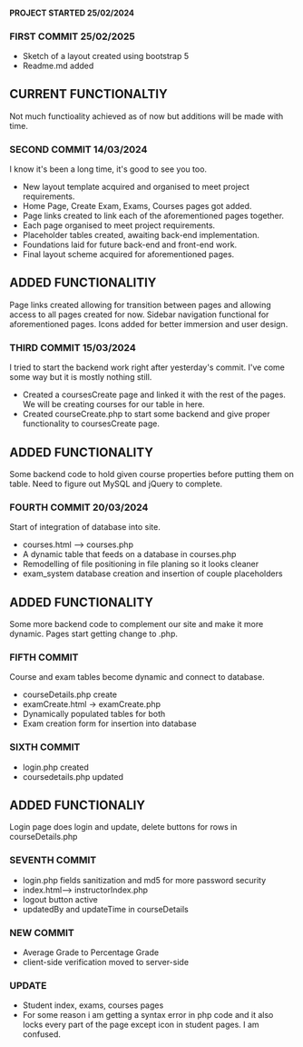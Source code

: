 #### PROJECT STARTED 25/02/2024
### FIRST COMMIT 25/02/2025
* Sketch of a layout created using bootstrap 5
* Readme.md added

## CURRENT FUNCTIONALTIY
Not much functioality achieved as of now but additions will be made with time.

### SECOND COMMIT 14/03/2024

I know it's been a long time, it's good to see you too.

* New layout template acquired and organised to meet project requirements.
* Home Page, Create Exam, Exams, Courses pages got added.
* Page links created to link each of the aforementioned pages together.
* Each page organised to meet project requirements.
* Placeholder tables created, awaiting back-end implementation.
* Foundations laid for future back-end and front-end work.
* Final layout scheme acquired for aforementioned pages.

## ADDED FUNCTIONALITIY

Page links created allowing for transition between pages and allowing access to all pages created for now. Sidebar navigation functional for aforementioned pages. Icons added for better immersion and user design.

### THIRD COMMIT 15/03/2024

I tried to start the backend work right after yesterday's commit. I've come some way but it is mostly nothing still.

* Created a coursesCreate page and linked it with the rest of the pages. We will be creating courses for our table in here.
* Created courseCreate.php to start some backend and give proper functionality to coursesCreate page.

## ADDED FUNCTIONALITY 

Some backend code to hold given course properties before putting them on table. Need to figure out MySQL and jQuery to complete. 

### FOURTH COMMIT 20/03/2024

Start of integration of database into site.

* courses.html --> courses.php 
* A dynamic table that feeds on a database in courses.php
* Remodelling of file positioning in file planing so it looks cleaner
* exam_system database creation and insertion of couple placeholders

## ADDED FUNCTIONALITY

Some more backend code to complement our site and make it more dynamic. Pages start getting change to .php.

### FIFTH COMMIT 

Course and exam tables become dynamic and connect to database.

* courseDetails.php create
* examCreate.html -> examCreate.php
* Dynamically populated tables for both
* Exam creation form for insertion into database

### SIXTH COMMIT 

* login.php created
* coursedetails.php updated

## ADDED FUNCTIONALIY 

Login page does login and update, delete buttons for rows in courseDetails.php

### SEVENTH COMMIT 

* login.php fields sanitization and md5 for more password security
* index.html--> instructorIndex.php
* logout button active
* updatedBy and updateTime in courseDetails

### NEW COMMIT

* Average Grade to Percentage Grade
* client-side verification moved to server-side

### UPDATE 

* Student index, exams, courses pages
* For some reason i am getting a syntax error in php code and it also locks every part of the page except icon in student pages. I am confused.

